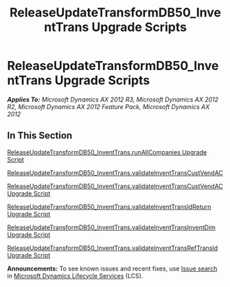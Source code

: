 ﻿---
title: ReleaseUpdateTransformDB50_InventTrans Upgrade Scripts
TOCTitle: ReleaseUpdateTransformDB50_InventTrans Upgrade Scripts
ms:assetid: b5580b95-3fcf-4bf0-ae39-c2a1efb16907
ms:mtpsurl: https://msdn.microsoft.com/en-us/library/JJ736998(v=AX.60)
ms:contentKeyID: 49710682
ms.date: 05/18/2015
mtps_version: v=AX.60
---

# ReleaseUpdateTransformDB50\_InventTrans Upgrade Scripts 


_**Applies To:** Microsoft Dynamics AX 2012 R3, Microsoft Dynamics AX 2012 R2, Microsoft Dynamics AX 2012 Feature Pack, Microsoft Dynamics AX 2012_

## In This Section

[ReleaseUpdateTransformDB50\_InventTrans.runAllCompanies Upgrade Script](releaseupdatetransformdb50-inventtrans-runallcompanies-upgrade-script.md)

[ReleaseUpdateTransformDB50\_InventTrans.validateInventTransCustVendAC](releaseupdatetransformdb50-inventtrans-validateinventtranscustvendac.md)

[ReleaseUpdateTransformDB50\_InventTrans.validateInventTransCustVendAC Upgrade Script](releaseupdatetransformdb50-inventtrans-validateinventtranscustvendac-upgrade-script.md)

[ReleaseUpdateTransformDB50\_InventTrans.validateInventTransIdReturn Upgrade Script](releaseupdatetransformdb50-inventtrans-validateinventtransidreturn-upgrade-script.md)

[ReleaseUpdateTransformDB50\_InventTrans.validateInventTransInventDim Upgrade Script](releaseupdatetransformdb50-inventtrans-validateinventtransinventdim-upgrade-script.md)

[ReleaseUpdateTransformDB50\_InventTrans.validateInventTransRefTransId Upgrade Script](releaseupdatetransformdb50-inventtrans-validateinventtransreftransid-upgrade-script.md)

  
**Announcements:** To see known issues and recent fixes, use [Issue search](http://go.microsoft.com/fwlink/?linkid=389258) in [Microsoft Dynamics Lifecycle Services](http://go.microsoft.com/fwlink/?linkid=306505) (LCS).


